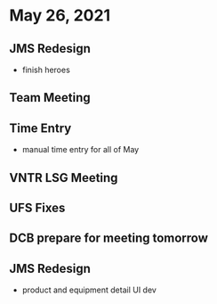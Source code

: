 # May 26, 2021

## JMS Redesign
- finish heroes

## Team Meeting

## Time Entry
- manual time entry for all of May

## VNTR LSG Meeting

## UFS Fixes

## DCB prepare for meeting tomorrow

## JMS Redesign
- product and equipment detail UI dev